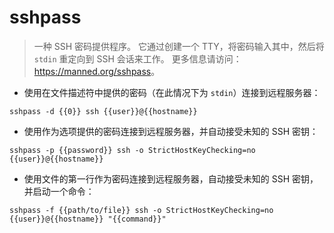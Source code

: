 # sshpass

> 一种 SSH 密码提供程序。
> 它通过创建一个 TTY，将密码输入其中，然后将 `stdin` 重定向到 SSH 会话来工作。
> 更多信息请访问：<https://manned.org/sshpass>。

- 使用在文件描述符中提供的密码（在此情况下为 `stdin`）连接到远程服务器：

`sshpass -d {{0}} ssh {{user}}@{{hostname}}`

- 使用作为选项提供的密码连接到远程服务器，并自动接受未知的 SSH 密钥：

`sshpass -p {{password}} ssh -o StrictHostKeyChecking=no {{user}}@{{hostname}}`

- 使用文件的第一行作为密码连接到远程服务器，自动接受未知的 SSH 密钥，并启动一个命令：

`sshpass -f {{path/to/file}} ssh -o StrictHostKeyChecking=no {{user}}@{{hostname}} "{{command}}"`